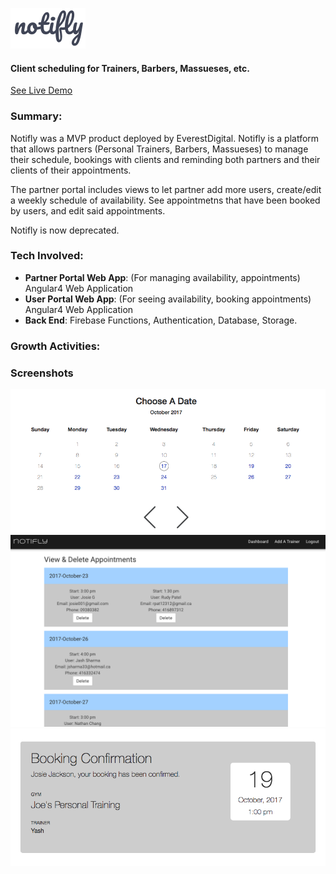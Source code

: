 ![alt text](/logo.png?raw=true "Notifly")
#### Client scheduling for Trainers, Barbers, Massueses, etc.
<a href="http://www.getnotifly.xyz/" target="_blank">See Live Demo</a>

### Summary:

Notifly was a MVP product deployed by EverestDigital. Notifly is a platform that allows partners (Personal Trainers, Barbers, Massueses) to manage their schedule, bookings with clients and reminding both partners and their clients of their appointments.

The partner portal includes views to let partner add more users, create/edit a weekly schedule of availability. See appointmetns that have been booked by users, and edit said appointments.

Notifly is now deprecated.

### Tech Involved: 
* **Partner Portal Web App**: (For managing availability, appointments) Angular4 Web Application
* **User Portal Web App**: (For seeing availability, booking appointments) Angular4 Web Application 
* **Back End**: Firebase Functions, Authentication, Database, Storage.

### Growth Activities:


### Screenshots

![alt text](/sched1.png?raw=true "Notifly")
![alt text](/sched2.png?raw=true "Notifly")
![alt text](/sched3.png?raw=true "Notifly")
